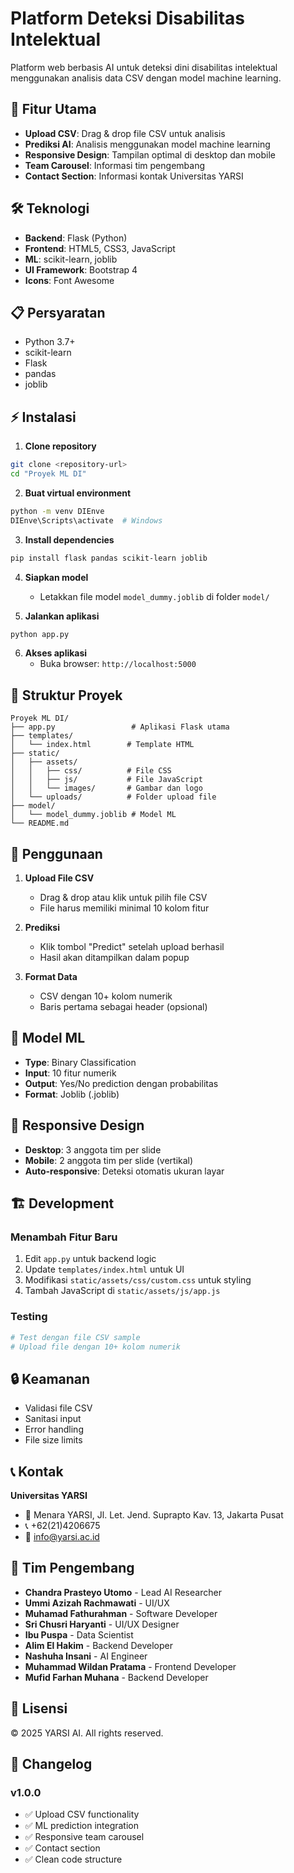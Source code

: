# Platform Deteksi Disabilitas Intelektual

Platform web berbasis AI untuk deteksi dini disabilitas intelektual menggunakan analisis data CSV dengan model machine learning.

## 🚀 Fitur Utama

- **Upload CSV**: Drag & drop file CSV untuk analisis
- **Prediksi AI**: Analisis menggunakan model machine learning
- **Responsive Design**: Tampilan optimal di desktop dan mobile
- **Team Carousel**: Informasi tim pengembang
- **Contact Section**: Informasi kontak Universitas YARSI

## 🛠️ Teknologi

- **Backend**: Flask (Python)
- **Frontend**: HTML5, CSS3, JavaScript
- **ML**: scikit-learn, joblib
- **UI Framework**: Bootstrap 4
- **Icons**: Font Awesome

## 📋 Persyaratan

- Python 3.7+
- scikit-learn
- Flask
- pandas
- joblib

## ⚡ Instalasi

1. **Clone repository**
```bash
git clone <repository-url>
cd "Proyek ML DI"
```

2. **Buat virtual environment**
```bash
python -m venv DIEnve
DIEnve\Scripts\activate  # Windows
```

3. **Install dependencies**
```bash
pip install flask pandas scikit-learn joblib
```

4. **Siapkan model**
   - Letakkan file model `model_dummy.joblib` di folder `model/`

5. **Jalankan aplikasi**
```bash
python app.py
```

6. **Akses aplikasi**
   - Buka browser: `http://localhost:5000`

## 📁 Struktur Proyek

```
Proyek ML DI/
├── app.py                 # Aplikasi Flask utama
├── templates/
│   └── index.html        # Template HTML
├── static/
│   ├── assets/
│   │   ├── css/          # File CSS
│   │   ├── js/           # File JavaScript
│   │   └── images/       # Gambar dan logo
│   └── uploads/          # Folder upload file
├── model/
│   └── model_dummy.joblib # Model ML
└── README.md
```

## 🔧 Penggunaan

1. **Upload File CSV**
   - Drag & drop atau klik untuk pilih file CSV
   - File harus memiliki minimal 10 kolom fitur

2. **Prediksi**
   - Klik tombol "Predict" setelah upload berhasil
   - Hasil akan ditampilkan dalam popup

3. **Format Data**
   - CSV dengan 10+ kolom numerik
   - Baris pertama sebagai header (opsional)

## 🎯 Model ML

- **Type**: Binary Classification
- **Input**: 10 fitur numerik
- **Output**: Yes/No prediction dengan probabilitas
- **Format**: Joblib (.joblib)

## 📱 Responsive Design

- **Desktop**: 3 anggota tim per slide
- **Mobile**: 2 anggota tim per slide (vertikal)
- **Auto-responsive**: Deteksi otomatis ukuran layar

## 🏗️ Development

### Menambah Fitur Baru
1. Edit `app.py` untuk backend logic
2. Update `templates/index.html` untuk UI
3. Modifikasi `static/assets/css/custom.css` untuk styling
4. Tambah JavaScript di `static/assets/js/app.js`

### Testing
```bash
# Test dengan file CSV sample
# Upload file dengan 10+ kolom numerik
```

## 🔒 Keamanan

- Validasi file CSV
- Sanitasi input
- Error handling
- File size limits

## 📞 Kontak

**Universitas YARSI**
- 📍 Menara YARSI, Jl. Let. Jend. Suprapto Kav. 13, Jakarta Pusat
- 📞 +62(21)4206675
- 📧 info@yarsi.ac.id

## 👥 Tim Pengembang

- **Chandra Prasteyo Utomo** - Lead AI Researcher
- **Ummi Azizah Rachmawati** - UI/UX
- **Muhamad Fathurahman** - Software Developer
- **Sri Chusri Haryanti** - UI/UX Designer
- **Ibu Puspa** - Data Scientist
- **Alim El Hakim** - Backend Developer
- **Nashuha Insani** - AI Engineer
- **Muhammad Wildan Pratama** - Frontend Developer
- **Mufid Farhan Muhana** - Backend Developer

## 📄 Lisensi

© 2025 YARSI AI. All rights reserved.

## 🔄 Changelog

### v1.0.0
- ✅ Upload CSV functionality
- ✅ ML prediction integration
- ✅ Responsive team carousel
- ✅ Contact section
- ✅ Clean code structure